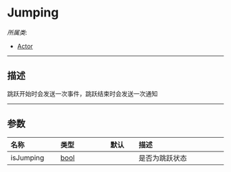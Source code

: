 # Jumping

*所属类*:
* [Actor](/Api/Classes/Role/Actor.md)
------------------------------------------------------------------------------------------
## 描述

跳跃开始时会发送一次事件，跳跃结束时会发送一次通知

------------------------------------------------------------------------------------------
## 参数

|<div style="width:100px">名称</div>|<div style="width:100px">类型</div>|<div style="width:50px">默认</div>|<div style="width:350px">描述</div>|
|:---|:---|:---|:---|
|isJumping|[bool](/Api/DataType/Bool.md)||是否为跳跃状态|
